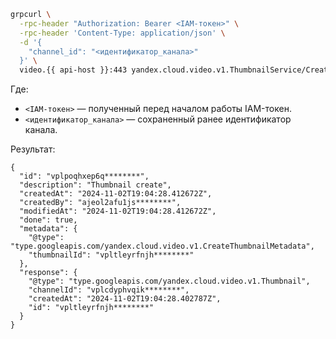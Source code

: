 ```bash
grpcurl \
  -rpc-header "Authorization: Bearer <IAM-токен>" \
  -rpc-header 'Content-Type: application/json' \
  -d '{
    "channel_id": "<идентификатор_канала>"
  }' \
  video.{{ api-host }}:443 yandex.cloud.video.v1.ThumbnailService/Create
```

Где:
* `<IAM-токен>` — полученный перед началом работы IAM-токен.
* `<идентификатор_канала>` — сохраненный ранее идентификатор канала.

Результат:

```text
{
  "id": "vplpoqhxep6q********",
  "description": "Thumbnail create",
  "createdAt": "2024-11-02T19:04:28.412672Z",
  "createdBy": "ajeol2afu1js********",
  "modifiedAt": "2024-11-02T19:04:28.412672Z",
  "done": true,
  "metadata": {
    "@type": "type.googleapis.com/yandex.cloud.video.v1.CreateThumbnailMetadata",
    "thumbnailId": "vpltleyrfnjh********"
  },
  "response": {
    "@type": "type.googleapis.com/yandex.cloud.video.v1.Thumbnail",
    "channelId": "vplcdyphvqik********",
    "createdAt": "2024-11-02T19:04:28.402787Z",
    "id": "vpltleyrfnjh********"
  }
}
```